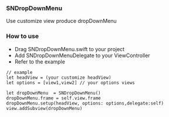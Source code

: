 ### SNDropDownMenu
Use customize view produce dropDownMenu 

### How to use

- Drag SNDropDownMenu.swift to your project
- Add SNDropDownMenuDelegate to your ViewController
- Refer to the example
```
// example
let headView = (your customize headView)
let options = [view1,view2] // your options views

let dropDownMenu  = SNDropDownMenu()
dropDownMenu.frame = self.view.frame
dropDownMenu.setup(headView, options: options,delegate:self)
view.addSubview(dropDownMenu)
```
